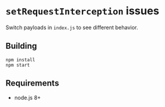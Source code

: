 # `setRequestInterception` issues 

Switch payloads in `index.js` to see different behavior.

## Building

```
npm install
npm start
```

## Requirements
- node.js 8+